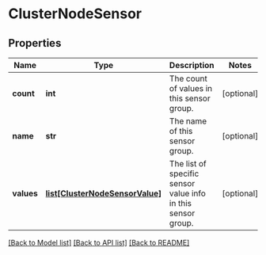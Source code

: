 # ClusterNodeSensor

## Properties
Name | Type | Description | Notes
------------ | ------------- | ------------- | -------------
**count** | **int** | The count of values in this sensor group. | [optional] 
**name** | **str** | The name of this sensor group. | [optional] 
**values** | [**list[ClusterNodeSensorValue]**](ClusterNodeSensorValue.md) | The list of specific sensor value info in this sensor group. | [optional] 

[[Back to Model list]](../README.md#documentation-for-models) [[Back to API list]](../README.md#documentation-for-api-endpoints) [[Back to README]](../README.md)


